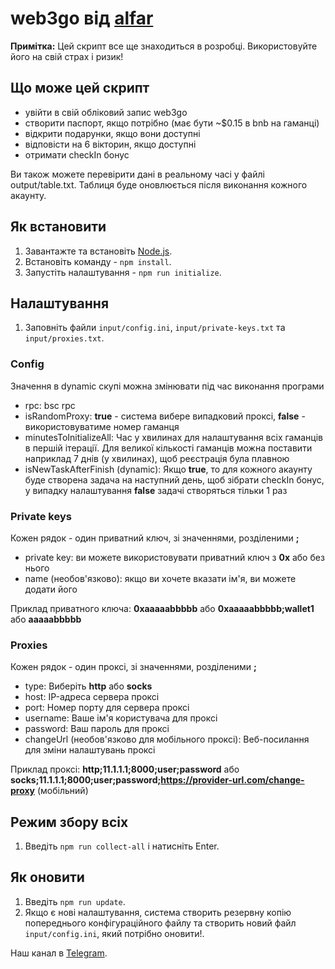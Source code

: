 # web3go від [alfar](https://t.me/+FozX3VZA0RIyNWY6)

**Примітка:** Цей скрипт все ще знаходиться в розробці. Використовуйте його на свій страх і ризик!

## Що може цей скрипт
- увійти в свій обліковий запис web3go
- створити паспорт, якщо потрібно (має бути ~$0.15 в bnb на гаманці)
- відкрити подарунки, якщо вони доступні
- відповісти на 6 вікторин, якщо доступні
- отримати checkIn бонус

Ви також можете перевірити дані в реальному часі у файлі output/table.txt. Таблиця буде оновлюється після виконання кожного акаунту.

## Як встановити
1. Завантажте та встановіть [Node.js](https://nodejs.org/en/download).
1. Встановіть команду - `npm install`.
1. Запустіть налаштування - `npm run initialize`.

## Налаштування
1. Заповніть файли `input/config.ini`, `input/private-keys.txt` та `input/proxies.txt`.

### Config
Значення в dynamic скупі можна змінювати під час виконання програми

- rpc: bsc rpc
- isRandomProxy:  __true__ - система вибере випадковий проксі, __false__ - використовуватиме номер гаманця
- minutesToInitializeAll: Час у хвилинах для налаштування всіх гаманців в першій ітерації. Для великої кількості гаманців можна поставити наприклад 7 днів (у хвилинах), щоб реєстрація була плавною
- isNewTaskAfterFinish (dynamic): Якщо __true__, то для кожного акаунту буде створена задача на наступний день, щоб зібрати checkIn бонус, у випадку налаштування __false__ задачі створяться тільки 1 раз

### Private keys
Кожен рядок - один приватний ключ, зі значеннями, розділеними **;**
- private key: ви можете використовувати приватний ключ з __0x__ або без нього
- name (необов'язково): якщо ви хочете вказати ім'я, ви можете додати його

Приклад приватного ключа: __0xaaaaabbbbb__ або __0xaaaaabbbbb;wallet1__ або __aaaaabbbbb__

### Proxies
Кожен рядок - один проксі, зі значеннями, розділеними **;**
- type: Виберіть __http__ або __socks__
- host: IP-адреса сервера проксі
- port: Номер порту для сервера проксі
- username: Ваше ім'я користувача для проксі
- password: Ваш пароль для проксі
- changeUrl (необов'язково для мобільного проксі): Веб-посилання для зміни налаштувань проксі

Приклад проксі: __http;11.1.1.1;8000;user;password__ або __socks;11.1.1.1;8000;user;password;https://provider-url.com/change-proxy__ (мобільний)

## Режим збору всіх
1. Введіть `npm run collect-all` і натисніть Enter.

## Як оновити
1. Введіть `npm run update`.
1. Якщо є нові налаштування, система створить резервну копію попереднього конфігураційного файлу та створить новий файл `input/config.ini`, який потрібно оновити!.

Наш канал в [Telegram](https://t.me/+FozX3VZA0RIyNWY6).
